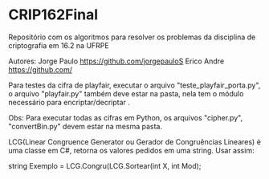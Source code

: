 # CRIP162Final
Repositório com os algoritmos para resolver os problemas da disciplina de criptografia em 16.2 na UFRPE

Autores: Jorge Paulo https://github.com/jorgepauloS
         Erico Andre https://github.com/


Para testes da cifra de playfair, executar o arquivo "teste_playfair_porta.py", o arquivo "playfair.py" também deve estar na pasta, nela tem o módulo necessário para encriptar/decriptar .

Obs: Para executar todas as cifras em Python, os arquivos "cipher.py", "convertBin.py" devem estar na mesma pasta.

LCG(Linear Congruence Generator ou Gerador de Congruências Lineares) é uma classe em C#, retorna os valores pedidos em uma string. Usar assim:

string Exemplo = LCG.Congru(LCG.Sortear(int X, int Mod);
